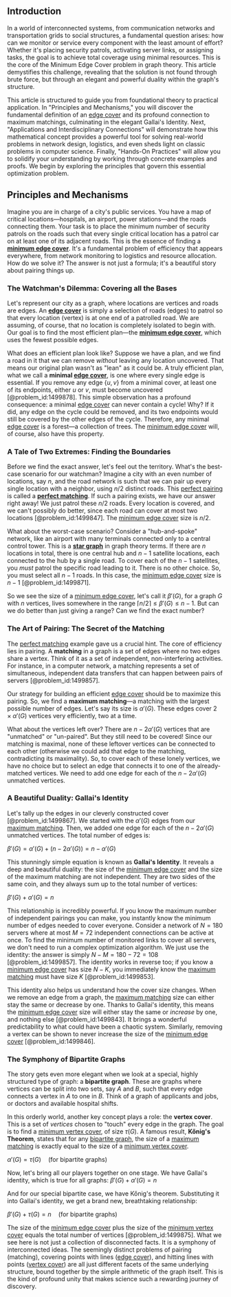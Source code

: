 ## Introduction
In a world of interconnected systems, from communication networks and transportation grids to social structures, a fundamental question arises: how can we monitor or service every component with the least amount of effort? Whether it's placing security patrols, activating server links, or assigning tasks, the goal is to achieve total coverage using minimal resources. This is the core of the Minimum Edge Cover problem in graph theory. This article demystifies this challenge, revealing that the solution is not found through brute force, but through an elegant and powerful duality within the graph's structure.

This article is structured to guide you from foundational theory to practical application. In "Principles and Mechanisms," you will discover the fundamental definition of an [edge cover](@article_id:273312) and its profound connection to maximum matchings, culminating in the elegant Gallai's Identity. Next, "Applications and Interdisciplinary Connections" will demonstrate how this mathematical concept provides a powerful tool for solving real-world problems in network design, logistics, and even sheds light on classic problems in computer science. Finally, "Hands-On Practices" will allow you to solidify your understanding by working through concrete examples and proofs. We begin by exploring the principles that govern this essential optimization problem.

## Principles and Mechanisms

Imagine you are in charge of a city's public services. You have a map of critical locations—hospitals, an airport, power stations—and the roads connecting them. Your task is to place the minimum number of security patrols on the roads such that every single critical location has a patrol car on at least one of its adjacent roads. This is the essence of finding a **[minimum edge cover](@article_id:275726)**. It's a fundamental problem of efficiency that appears everywhere, from network monitoring to logistics and resource allocation. How do we solve it? The answer is not just a formula; it's a beautiful story about pairing things up.

### The Watchman's Dilemma: Covering all the Bases

Let's represent our city as a graph, where locations are vertices and roads are edges. An **[edge cover](@article_id:273312)** is simply a selection of roads (edges) to patrol so that every location (vertex) is at one end of a patrolled road. We are assuming, of course, that no location is completely isolated to begin with. Our goal is to find the most efficient plan—the **[minimum edge cover](@article_id:275726)**, which uses the fewest possible edges.

What does an efficient plan look like? Suppose we have a plan, and we find a road in it that we can remove *without* leaving any location uncovered. That means our original plan wasn't as "lean" as it could be. A truly efficient plan, what we call a **minimal [edge cover](@article_id:273312)**, is one where every single edge is essential. If you remove any edge $\{u, v\}$ from a minimal cover, at least one of its endpoints, either $u$ or $v$, must become uncovered [@problem_id:1499878]. This simple observation has a profound consequence: a minimal [edge cover](@article_id:273312) can never contain a cycle! Why? If it did, any edge on the cycle could be removed, and its two endpoints would still be covered by the other edges of the cycle. Therefore, any minimal [edge cover](@article_id:273312) is a forest—a collection of trees. The [minimum edge cover](@article_id:275726) will, of course, also have this property.

### A Tale of Two Extremes: Finding the Boundaries

Before we find the exact answer, let's feel out the territory. What's the best-case scenario for our watchman? Imagine a city with an even number of locations, say $n$, and the road network is such that we can pair up every single location with a neighbor, using $n/2$ distinct roads. This [perfect pairing](@article_id:187262) is called a **[perfect matching](@article_id:273422)**. If such a pairing exists, we have our answer right away! We just patrol these $n/2$ roads. Every location is covered, and we can't possibly do better, since each road can cover at most two locations [@problem_id:1499847]. The [minimum edge cover](@article_id:275726) size is $n/2$.

What about the worst-case scenario? Consider a "hub-and-spoke" network, like an airport with many terminals connected only to a central control tower. This is a **[star graph](@article_id:271064)** in graph theory terms. If there are $n$ locations in total, there is one central hub and $n-1$ satellite locations, each connected to the hub by a single road. To cover each of the $n-1$ satellites, you *must* patrol the specific road leading to it. There is no other choice. So, you must select all $n-1$ roads. In this case, the [minimum edge cover](@article_id:275726) size is $n-1$ [@problem_id:1499871].

So we see the size of a [minimum edge cover](@article_id:275726), let's call it $\beta'(G)$, for a graph $G$ with $n$ vertices, lives somewhere in the range $\lceil n/2 \rceil \le \beta'(G) \le n-1$. But can we do better than just giving a range? Can we find the exact number?

### The Art of Pairing: The Secret of the Matching

The [perfect matching](@article_id:273422) example gave us a crucial hint. The core of efficiency lies in pairing. A **matching** in a graph is a set of edges where no two edges share a vertex. Think of it as a set of independent, non-interfering activities. For instance, in a computer network, a matching represents a set of simultaneous, independent data transfers that can happen between pairs of servers [@problem_id:1499857].

Our strategy for building an efficient [edge cover](@article_id:273312) should be to maximize this pairing. So, we find a **maximum matching**—a matching with the largest possible number of edges. Let's say its size is $\alpha'(G)$. These edges cover $2 \times \alpha'(G)$ vertices very efficiently, two at a time.

What about the vertices left over? There are $n - 2\alpha'(G)$ vertices that are "unmatched" or "un-paired". But they still need to be covered! Since our matching is maximal, none of these leftover vertices can be connected to each other (otherwise we could add that edge to the matching, contradicting its maximality). So, to cover each of these lonely vertices, we have no choice but to select an edge that connects it to one of the already-matched vertices. We need to add one edge for each of the $n - 2\alpha'(G)$ unmatched vertices.

### A Beautiful Duality: Gallai's Identity

Let's tally up the edges in our cleverly constructed cover [@problem_id:1499867]. We started with the $\alpha'(G)$ edges from our [maximum matching](@article_id:268456). Then, we added one edge for each of the $n - 2\alpha'(G)$ unmatched vertices. The total number of edges is:

$\beta'(G) = \alpha'(G) + (n - 2\alpha'(G)) = n - \alpha'(G)$

This stunningly simple equation is known as **Gallai's Identity**. It reveals a deep and beautiful duality: the size of the [minimum edge cover](@article_id:275726) and the size of the maximum matching are not independent. They are two sides of the same coin, and they always sum up to the total number of vertices:

$\beta'(G) + \alpha'(G) = n$

This relationship is incredibly powerful. If you know the maximum number of independent pairings you can make, you instantly know the minimum number of edges needed to cover everyone. Consider a network of $N=180$ servers where at most $M=72$ independent connections can be active at once. To find the minimum number of monitored links to cover all servers, we don't need to run a complex optimization algorithm. We just use the identity: the answer is simply $N-M = 180 - 72 = 108$ [@problem_id:1499857]. The identity works in reverse too; if you know a [minimum edge cover](@article_id:275726) has size $N-K$, you immediately know the [maximum matching](@article_id:268456) must have size $K$ [@problem_id:1499853].

This identity also helps us understand how the cover size changes. When we remove an edge from a graph, the [maximum matching](@article_id:268456) size can either stay the same or decrease by one. Thanks to Gallai's identity, this means the [minimum edge cover](@article_id:275726) size will either stay the same or *increase* by one, and nothing else [@problem_id:1499843]. It brings a wonderful predictability to what could have been a chaotic system. Similarly, removing a vertex can be shown to never increase the size of the [minimum edge cover](@article_id:275726) [@problem_id:1499846].

### The Symphony of Bipartite Graphs

The story gets even more elegant when we look at a special, highly structured type of graph: a **bipartite graph**. These are graphs where vertices can be split into two sets, say $A$ and $B$, such that every edge connects a vertex in $A$ to one in $B$. Think of a graph of applicants and jobs, or doctors and available hospital shifts.

In this orderly world, another key concept plays a role: the **vertex cover**. This is a set of *vertices* chosen to "touch" every edge in the graph. The goal is to find a [minimum vertex cover](@article_id:264825), of size $\tau(G)$. A famous result, **Kőnig's Theorem**, states that for any [bipartite graph](@article_id:153453), the size of a [maximum matching](@article_id:268456) is exactly equal to the size of a [minimum vertex cover](@article_id:264825).

$\alpha'(G) = \tau(G) \quad (\text{for bipartite graphs})$

Now, let's bring all our players together on one stage. We have Gallai's identity, which is true for all graphs:
$\beta'(G) + \alpha'(G) = n$

And for our special bipartite case, we have Kőnig's theorem. Substituting it into Gallai's identity, we get a brand new, breathtaking relationship:

$\beta'(G) + \tau(G) = n \quad (\text{for bipartite graphs})$

The size of the [minimum edge cover](@article_id:275726) plus the size of the [minimum vertex cover](@article_id:264825) equals the total number of vertices [@problem_id:1499875]. What we see here is not just a collection of disconnected facts. It is a symphony of interconnected ideas. The seemingly distinct problems of pairing (matching), covering points with lines ([edge cover](@article_id:273312)), and hitting lines with points ([vertex cover](@article_id:260113)) are all just different facets of the same underlying structure, bound together by the simple arithmetic of the graph itself. This is the kind of profound unity that makes science such a rewarding journey of discovery.